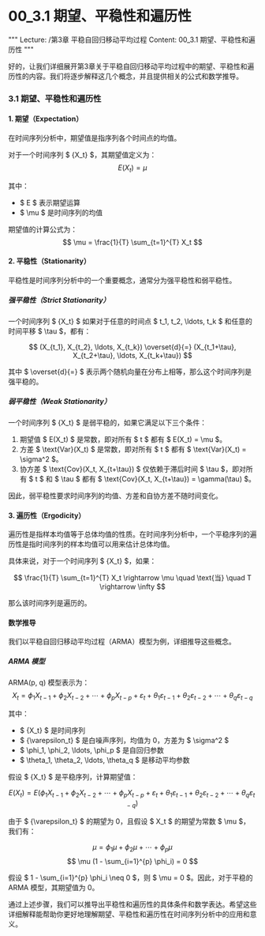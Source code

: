 # 00_3.1 期望、平稳性和遍历性

"""
Lecture: /第3章 平稳自回归移动平均过程
Content: 00_3.1 期望、平稳性和遍历性
"""


好的，让我们详细展开第3章关于平稳自回归移动平均过程中的期望、平稳性和遍历性的内容。我们将逐步解释这几个概念，并且提供相关的公式和数学推导。

### 3.1 期望、平稳性和遍历性

#### 1. 期望（Expectation）

在时间序列分析中，期望值是指序列各个时间点的均值。

对于一个时间序列 $ \{X_t\} $，其期望值定义为：
$$ E(X_t) = \mu $$

其中：
- $ E $ 表示期望运算
- $ \mu $ 是时间序列的均值

期望值的计算公式为：
$$ \mu = \frac{1}{T} \sum_{t=1}^{T} X_t $$

#### 2. 平稳性（Stationarity）

平稳性是时间序列分析中的一个重要概念，通常分为强平稳性和弱平稳性。

##### 强平稳性（Strict Stationarity）

一个时间序列 $ \{X_t\} $ 如果对于任意的时间点 $ t_1, t_2, \ldots, t_k $ 和任意的时间平移 $ \tau $，都有：

$$ (X_{t_1}, X_{t_2}, \ldots, X_{t_k}) \overset{d}{=} (X_{t_1+\tau}, X_{t_2+\tau}, \ldots, X_{t_k+\tau}) $$

其中 $ \overset{d}{=} $ 表示两个随机向量在分布上相等，那么这个时间序列是强平稳的。

##### 弱平稳性（Weak Stationarity）

一个时间序列 $ \{X_t\} $ 是弱平稳的，如果它满足以下三个条件：

1. 期望值 $ E(X_t) $ 是常数，即对所有 $ t $ 都有 $ E(X_t) = \mu $。
2. 方差 $ \text{Var}(X_t) $ 是常数，即对所有 $ t $ 都有 $ \text{Var}(X_t) = \sigma^2 $。
3. 协方差 $ \text{Cov}(X_t, X_{t+\tau}) $ 仅依赖于滞后时间 $ \tau $，即对所有 $ t $ 和 $ \tau $ 都有 $ \text{Cov}(X_t, X_{t+\tau}) = \gamma(\tau) $。

因此，弱平稳性要求时间序列的均值、方差和自协方差不随时间变化。

#### 3. 遍历性（Ergodicity）

遍历性是指样本均值等于总体均值的性质。在时间序列分析中，一个平稳序列的遍历性是指时间序列的样本均值可以用来估计总体均值。

具体来说，对于一个时间序列 $ \{X_t\} $，如果：

$$ \frac{1}{T} \sum_{t=1}^{T} X_t \rightarrow \mu \quad \text{当} \quad T \rightarrow \infty $$

那么该时间序列是遍历的。

#### 数学推导

我们以平稳自回归移动平均过程（ARMA）模型为例，详细推导这些概念。

##### ARMA 模型

ARMA(p, q) 模型表示为：
$$ X_t = \phi_1 X_{t-1} + \phi_2 X_{t-2} + \cdots + \phi_p X_{t-p} + \varepsilon_t + \theta_1 \varepsilon_{t-1} + \theta_2 \varepsilon_{t-2} + \cdots + \theta_q \varepsilon_{t-q} $$

其中：
- $ \{X_t\} $ 是时间序列
- $ \{\varepsilon_t\} $ 是白噪声序列，均值为 0，方差为 $ \sigma^2 $
- $ \phi_1, \phi_2, \ldots, \phi_p $ 是自回归参数
- $ \theta_1, \theta_2, \ldots, \theta_q $ 是移动平均参数

假设 $ \{X_t\} $ 是平稳序列，计算期望值：

$$ E(X_t) = E(\phi_1 X_{t-1} + \phi_2 X_{t-2} + \cdots + \phi_p X_{t-p} + \varepsilon_t + \theta_1 \varepsilon_{t-1} + \theta_2 \varepsilon_{t-2} + \cdots + \theta_q \varepsilon_{t-q}) $$

由于 $ \{\varepsilon_t\} $ 的期望为 0，且假设 $ X_t $ 的期望为常数 $ \mu $，我们有：

$$ \mu = \phi_1 \mu + \phi_2 \mu + \cdots + \phi_p \mu $$
$$ \mu (1 - \sum_{i=1}^{p} \phi_i) = 0 $$

假设 $ 1 - \sum_{i=1}^{p} \phi_i \neq 0 $，则 $ \mu = 0 $。因此，对于平稳的 ARMA 模型，其期望值为 0。

通过上述步骤，我们可以推导出平稳性和遍历性的具体条件和数学表达。希望这些详细解释能帮助你更好地理解期望、平稳性和遍历性在时间序列分析中的应用和意义。